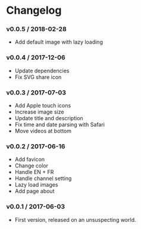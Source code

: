 Changelog
=========

### v0.0.5 / 2018-02-28

  - Add default image with lazy loading

### v0.0.4 / 2017-12-06

  - Update dependencies
  - Fix SVG share icon

### v0.0.3 / 2017-07-03

  - Add Apple touch icons
  - Increase image size
  - Update title and description
  - Fix time and date parsing with Safari
  - Move videos at bottom

### v0.0.2 / 2017-06-16

  - Add favicon
  - Change color
  - Handle EN + FR
  - Handle channel setting
  - Lazy load images
  - Add page about

### v0.0.1 / 2017-06-03

  - First version, released on an unsuspecting world.
